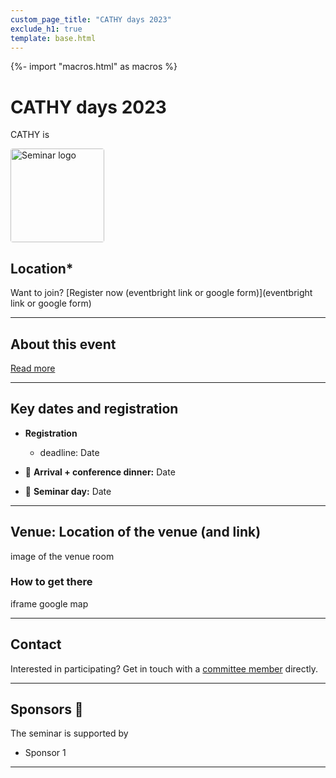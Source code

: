 ```yaml
---
custom_page_title: "CATHY days 2023"
exclude_h1: true
template: base.html
---
```

{%- import "macros.html" as macros %}


<div class="row mb-3 align-items-center">
<div class="col-md-9 col-sm-8 col-8">

<!--
# {{ page.custom_page_title }}
-->

# CATHY days 2023



<p class="lead">
CATHY is 
</p>

</div>
<div class="col-md-3 col-sm-4 col-4">
  <img alt="Seminar logo" src="{{ config.logo }}">
</div>
</div>


## Location*


Want to join? [Register now (eventbright link or google form)](eventbright link or google form)



<hr>

## About this event


<div class="callout callout-success">

<a class="btn btn-primary" href="/2nd_agrogeophysics_seminar/program" role="button">Read more</a>

</div>
<hr>

## Key dates and registration


* **Registration** 
	- deadline: Date

* 🛬 **Arrival + conference dinner:** Date

* 📅 **Seminar day:** Date

<hr>

## Venue: Location of the venue (and link)



image of the venue room

<div class="callout callout-success">

### How to get there

iframe google map

</div>


<hr>


## Contact

<p class="lead">
Interested in participating? Get in touch with a <a href="committees">committee member</a> directly.
</p>


<hr size="3" noshade> 

## Sponsors 🙌

<style>
img {
  border-radius: 4px;
  width: 150px;
}

#envitam {
  width: 450px;
}
</style>


<div class="callout">
The seminar is supported by
<p>
<ul>
  <li> Sponsor 1 </li>
</ul>    
</p>
</div>

<hr>






